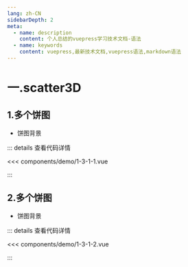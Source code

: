```yaml
---
lang: zh-CN
sidebarDepth: 2
meta:
  - name: description
    content: 个人总结的vuepress学习技术文档-语法
  - name: keywords
    content: vuepress,最新技术文档,vuepress语法,markdown语法
---
```


# 一.scatter3D

## 1.多个饼图

- 饼图背景


  <Container url="https://zhoubichuan.com/resume/?type=echarts&name=1-3-1-1.vue" />

::: details 查看代码详情

<<< components/demo/1-3-1-1.vue

:::

## 2.多个饼图

- 饼图背景


  <Container url="https://zhoubichuan.com/resume/?type=echarts&name=1-3-1-2.vue" />

::: details 查看代码详情

<<< components/demo/1-3-1-2.vue

:::
